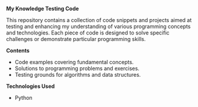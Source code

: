**My Knowledge Testing Code**

This repository contains a collection of code snippets and projects aimed at testing and enhancing my understanding of various programming concepts and technologies. Each piece of code is designed to solve specific challenges or demonstrate particular programming skills.

**Contents**
- Code examples covering fundamental concepts.
- Solutions to programming problems and exercises.
- Testing grounds for algorithms and data structures.

**Technologies Used**
- Python
